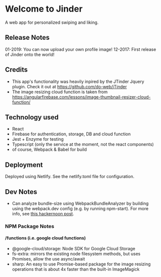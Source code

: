 # Welcome to Jinder

A web app for personalized swiping and liking.

## Release Notes

01-2019: You can now upload your own profile image!
12-2017: First release of Jinder onto the world!

## Credits

*   This app's functionality was heavily inpired by the JTinder Jquery plugin. Check it out at https://github.com/do-web/jTinder 
*   The image resizing cloud function is taken from https://angularfirebase.com/lessons/image-thumbnail-resizer-cloud-function/ 

## Technology used

*   React
*   Firebase for authentication, storage, DB and cloud function
*   Jest + Enzyme for testing
*   Typescript (only the service at the moment, not the react components)
*   of course, Webpack & Babel for build

## Deployment

Deployed using Netlify. See the netlify.toml file for configuration.

## Dev Notes

*   Can analyze bundle-size using WebpackBundleAnalyzer by building using the webpack.dev config (e.g. by running npm-start). For more info, see [this hackernoon post](https://hackernoon.com/optimising-your-application-bundle-size-with-webpack-e85b00bab579).

### NPM Package Notes

#### /functions (i.e. google cloud functions)
*   @google-cloud/storage: Node SDK for Google Cloud Storage
*   fs-extra: mirrors the existing node filesystem methods, but uses Promises, allow the use async/await
*   sharp: An easy to use Promise-based package for the image resizing operations that is about 4x faster than the built-in ImageMagick